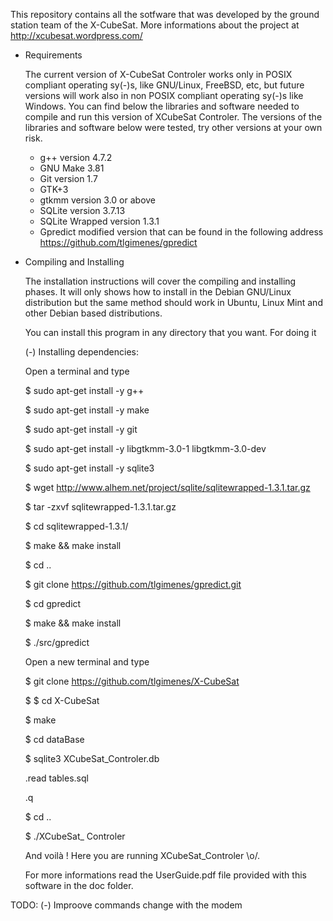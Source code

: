 This repository contains all the sotfware that was developed by the ground station team of the X-CubeSat. More informations about the project at http://xcubesat.wordpress.com/

- Requirements

    The current version of X-CubeSat Controler works only in POSIX compliant operating sy(-)s, like GNU/Linux, FreeBSD, etc, but future versions will work also in non POSIX compliant operating sy(-)s like Windows. You can find below the libraries and software needed to compile and run this version of XCubeSat Controler. The versions of the libraries and software below were tested, try other versions at your own risk.

    - g++ version 4.7.2
    - GNU Make 3.81
    - Git version 1.7
    - GTK+3 
    - gtkmm version 3.0 or above
    - SQLite version 3.7.13
    - SQLite Wrapped version 1.3.1
    - Gpredict modified version that can be found in the following address https://github.com/tlgimenes/gpredict

- Compiling and Installing

    The installation instructions will cover the compiling and installing phases. It will only shows how to install in the Debian GNU/Linux distribution but the same method should work in Ubuntu, Linux Mint and other Debian based distributions.

    You can install this program in any directory that you want. For doing it 

    (-) Installing dependencies:

    Open a terminal and type
    
    $ sudo apt-get install -y g++

    $ sudo apt-get install -y make

    $ sudo apt-get install -y git

    $ sudo apt-get install -y libgtkmm-3.0-1 libgtkmm-3.0-dev

    $ sudo apt-get install -y sqlite3

    $ wget http://www.alhem.net/project/sqlite/sqlitewrapped-1.3.1.tar.gz

    $ tar -zxvf sqlitewrapped-1.3.1.tar.gz

    $ cd sqlitewrapped-1.3.1/

    $ make && make install

    $ cd ..

    $ git clone https://github.com/tlgimenes/gpredict.git 

    $ cd gpredict

    $ make && make install

    $ ./src/gpredict

    Open a new terminal and type

    $ git clone https://github.com/tlgimenes/X-CubeSat

    $ $ cd X-CubeSat 

    $ make 

    $ cd dataBase 

    $ sqlite3 XCubeSat_Controler.db 

    .read tables.sql 

    .q 

    $ cd .. 

    $ ./XCubeSat\_ Controler

    And voilà ! Here you are running XCubeSat_Controler \o/.

    For more informations read the UserGuide.pdf file provided with this software in the doc folder.

TODO:
    (-) Improove commands change with the modem
